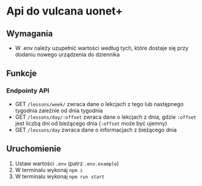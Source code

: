 # Api do vulcana uonet+

## Wymagania
  - W .env należy uzupełnić wartości według tych, które dostaje się przy dodaniu nowego urządzenia do dziennika

## Funkcje

### Endpointy API
  - GET `/lessons/week/` zwraca dane o lekcjach z tego lub następnego tygodnia zależnie od dnia tygodnia
  - GET `/lessons/day/:offset` zwraca dane o lekcjach z dnia, gdzie `:offset` jest liczbą dni od bieżącego dnia (`:offset` może być ujemny)
  - GET `/lessons/day` zwraca dane o informacjach z bieżącego dnia

## Uruchomienie
  1. Ustaw wartości `.env` (patrz `.env.example`)
  2. W terminalu wykonaj `npm i`
  3. W terminalu wykonaj `npm run start`